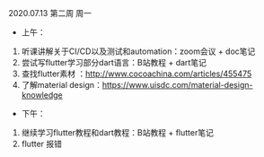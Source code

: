 2020.07.13 第二周 周一

* 上午：

1. 听课讲解关于CI/CD以及测试和automation：zoom会议 + doc笔记
2. 尝试写flutter学习部分dart语言：B站教程 + dart笔记
3. 查找flutter素材 ：http://www.cocoachina.com/articles/455475
4. 了解material design：https://www.uisdc.com/material-design-knowledge

+ 下午：

1. 继续学习flutter教程和dart教程：B站教程 + flutter笔记
2. flutter 报错